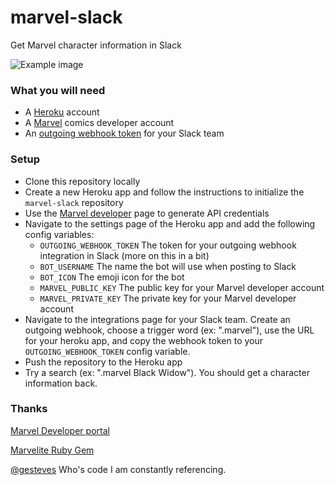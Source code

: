 # marvel-slack
Get Marvel character information in Slack

![Example image](http://i.imgur.com/ymT6u9z.gif)

### What you will need
* A [Heroku](http://www.heroku.com) account
* A [Marvel](https://developer.marvel.com/account) comics developer account
* An [outgoing webhook token](https://api.slack.com/outgoing-webhooks) for your Slack team

### Setup
* Clone this repository locally
* Create a new Heroku app and follow the instructions to initialize the ```marvel-slack``` repository
* Use the [Marvel developer](https://developer.marvel.com/account) page to generate API credentials 
* Navigate to the settings page of the Heroku app and add the following config variables:
  * ```OUTGOING_WEBHOOK_TOKEN``` The token for your outgoing webhook integration in Slack (more on this in a bit)
  * ```BOT_USERNAME``` The name the bot will use when posting to Slack
  * ```BOT_ICON``` The emoji icon for the bot
  * ```MARVEL_PUBLIC_KEY``` The public key for your Marvel developer account
  * ```MARVEL_PRIVATE_KEY``` The private key for your Marvel developer account
* Navigate to the integrations page for your Slack team. Create an outgoing webhook, choose a trigger word (ex: ".marvel"), use the URL for your heroku app, and copy the webhook token to your ```OUTGOING_WEBHOOK_TOKEN``` config variable.
* Push the repository to the Heroku app
* Try a search (ex: ".marvel Black Widow"). You should get a character information back.

### Thanks
[Marvel Developer portal](http://developer.marvel.com/)

[Marvelite Ruby Gem](https://github.com/antillas21/marvelite)

[@gesteves](https://github.com/gesteves/) Who's code I am constantly referencing.
